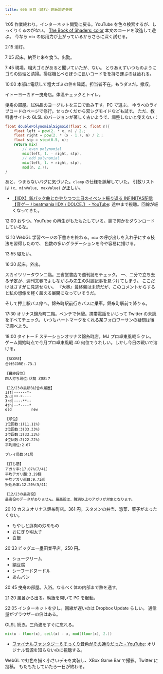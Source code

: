 ```yaml
---
title: 606 日目（晴れ）晩飯調達失敗
---
```


1:05 作業終わり。インターネット閲覧に戻る。YouTube を色々検索するが、しっくりくるのがない。
[The Book of Shaders: color](https://thebookofshaders.com/06/) 本文のコードを改造して遊ぶ。
今なら `mix` の応用力が上がっているからさらに深く試せる。

2:15 消灯。

7:05 起床。納豆と米を食う。出勤。

7:45 現場。粗大ゴミがあると聞いていたが、ない。
とりあえずいつものようにゴミの処理と清掃。掃除機とべらぼうに長いコードをを持ち運ぶのは疲れる。

10:00 本部に電話して粗大ゴミの件を確認。担当者不在。もうダメだ。撤収。

イトーヨーカドー曳舟店。体温チェックとトイレ。

曳舟の部屋。試供品のヨーグルトを三口で飲み干す。PC で遊ぶ。
ゆうべのライブコードのページで修行。せっかくだから双シグモイドなども試す。
ただ、教科書サイトの GLSL のバージョンが著しく古いようで、調整しないと使えない：

```glsl
float doublePolynomialSigmoid(float x, float n){
    float left = pow(2. * x, n) / 2.;
    float right = pow(2. * (x - 1.), n) / 2.;
    float stp = step(0.5, x);
    return mix(
        // even polynomial
        mix(left, 1. - right, stp),
        // odd polynomial
        mix(left, 1. + right, stp),
        mod(n, 2.));
}
```

あと、つまらないバグに気づいた。`clamp` の仕様を誤解していた。
引数リストは `(x, minValue, maxValue)` が正しい。

* [【IIDX】新パック曲とかやりつつ土日のイベント振り返る INFINITAS配信【音ゲー / beatmania IIDX / DOLCE.】 - YouTube](https://www.youtube.com/watch?v=RBDklKEKUOE):
  途中まで視聴。回線が細くなってきた。

12:00 おやつ。YouTube の再生がもたもたしている。裏で何かをダウンロードしているな。

13:10 WebGL 学習ページの下書きを終わる。`mix` の呼び出しを入れ子にする技法を習得したので、
色数の多いグラデーションを今や容易に描ける。

13:55 寝たい。

16:30 起床。外出。

スカイツリータウン二階。三省堂書店で週刊誌をチェック。
一、二分で立ち去る予定が、週刊文春でよしながふみ先生の対談記事を見つけてしまう。
ここだけはさすがに見逃せない。
『大奥』最終盤は未読だが、このコメントからすると私の想像を軽く超える展開になっていそうだ。

そして押上駅バス停へ。錦糸町駅前行きバスに乗車。錦糸町駅前で降りる。

17:30 オリナス錦糸町二階。ベンチで休憩。携帯電話をいじって Twitter の未読をすべてチェック。
いつもハートマークをくれる某フォロワーサンの疑問は後で調べよう。

18:00 タイトー F ステーションオリナス錦糸町店。MJ プロ卓東風戦 5 クレ。
ゲーム開始時点で今月プロ卓東風戦 40 何位でうれしい。しかし今日の戦いで溶ける。

```text
【SCORE】
合計SCORE:-73.1

【最終段位】
四人打ち段位:伏龍 幻球:7

【12/23の最新8試合の履歴】
1st|------*-
2nd|**-*----
3rd|----**--
4th|--*----*
old         new

【順位】
1位回数:1(11.11%)
2位回数:3(33.33%)
3位回数:3(33.33%)
4位回数:2(22.22%)
平均順位:2.67

プレイ局数:41局

【打ち筋】
アガリ率:17.07%(7/41)
平均アガリ翻:3.29翻
平均アガリ巡目:9.71巡
振込み率:12.20%(5/41)

【12/23の最高役】
最高役のデータがありません。最高役は、跳満以上のアガリが対象となります。
```

20:10 カスミオリナス錦糸町店。361 円。スタメンの弁当、惣菜、菓子がまったくない。

* もやしと豚肉の炒めもの
* おにぎり明太子
* 白飯

20:33 ビッグエー墨田業平店。250 円。

* シュークリーム
* 絹豆腐
* シーフードヌードル
* あんパン

20:45 曳舟の部屋。入浴。なるべく体の内部まで熱を通す。

21:20 風呂から出る。晩飯を開いて PC を起動。

22:05 インターネットを少し。回線が遅いのは Dropbox Update らしい。
通信量がブラウザーの倍はある。

GLSL 続き。三角波をすぐに忘れる。

```glsl
mix(x - floor(x), ceil(x) - x, mod(floor(x), 2.))
```

* [ファイナルファンタジー６そっくり音色がその通りだった - YouTube](https://www.youtube.com/watch?v=z4aAlDkI-mA):
  オリジナル音源を知らないのに視聴する。

WebGL で虹色を描く小さいデモを実装し、XBox Game Bar で撮影。Twitter に投稿。
もたもたしていたら一日が終わる。
